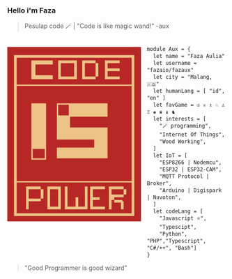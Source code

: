 ### Hello i'm Faza
<!--
 I'm a web developer and Internet Of Things enthusiast who living in Malang , Jawa Timur , Indonesia.

Framework :
- VueJs
- NuxtJS
- Strapi
- ExpressJS | FastifyJS

Modern Front-end:
- SSA
- SSG
- SSR
- PWA
- AMP

IoT Board Experience :
- ESP8266 | Nodemcu
- ESP32 | ESP32-CAM
- MQTT Protocol | Broker
- Arduino 
- Digispark
- Nuvoton

Machine Learning Framework :
- TensorflowJS
 
-->


> Pesulap code 🪄 | "Code is like magic wand!" -aux 

<a href="https://web.mit.edu/6.001/6.037/sicp.pdf">   
<img 
  src="wakeUp.png" 
  alt="functional programming is the right way"
  style="margin-top:20px;margin-right:13px"
  align="left" 
  height="400px"
/>
</a>

```rescript

module Aux = {
  let name = "Faza Aulia"
  let username = "fazaio/fazaux"
  let city = "Malang, 🇮🇩"
  let humanLang = [ "id", "en" ]
  let favGame = ♔ ♕ ♗ ♘ ♙ ♖ ♚ ♛ ♝ ♞
  let interests = [
    "🪄 programming",
    "Internet Of Things",
    "Wood Working",
  ]
  let IoT = [
    "ESP8266 | Nodemcu",
    "ESP32 | ESP32-CAM",
    "MQTT Protocol | Broker",
    "Arduino | Digispark | Nuvoton",
  ]
  let codeLang = [
    "Javascript ⭐", 
    "Typescipt", 
    "Python", "PHP","Typescript", "C#/++", "Bash"]
}

```

> "Good Programmer is good wizard"

<!--![Top Langs](https://github-readme-stats.vercel.app/api/top-langs/?username=fazaio&hide=html,blade,css,tsql&langs_count=5&theme=dark&width=100%)-->

